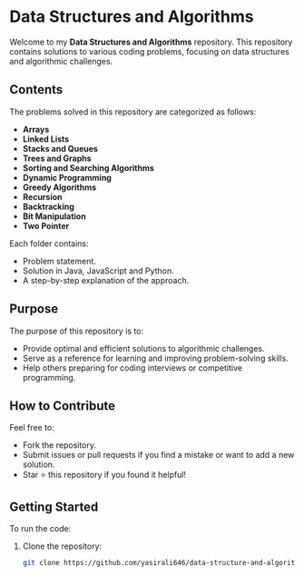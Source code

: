 # Data Structures and Algorithms

Welcome to my **Data Structures and Algorithms** repository.
This repository contains solutions to various coding problems, focusing on data structures and algorithmic challenges. 

## Contents

The problems solved in this repository are categorized as follows:

- **Arrays**
- **Linked Lists**
- **Stacks and Queues**
- **Trees and Graphs**
- **Sorting and Searching Algorithms**
- **Dynamic Programming**
- **Greedy Algorithms**
- **Recursion**
- **Backtracking**
- **Bit Manipulation**
- **Two Pointer**

Each folder contains:
- Problem statement.
- Solution in Java, JavaScript and Python.
- A step-by-step explanation of the approach.

## Purpose

The purpose of this repository is to:
- Provide optimal and efficient solutions to algorithmic challenges.
- Serve as a reference for learning and improving problem-solving skills.
- Help others preparing for coding interviews or competitive programming.

## How to Contribute

Feel free to:
- Fork the repository.
- Submit issues or pull requests if you find a mistake or want to add a new solution.
- Star ⭐ this repository if you found it helpful!

## Getting Started

To run the code:
1. Clone the repository:  
   ```bash
   git clone https://github.com/yasirali646/data-structure-and-algorithm.git
